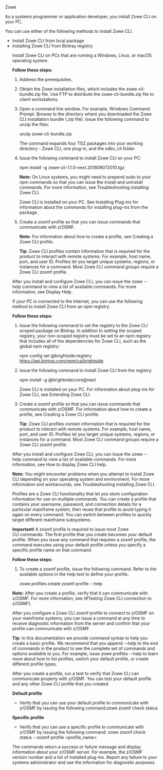 <?xml version="1.0" encoding="UTF-8"?><?workdir /C:\GitFolder\docs-site\docs\user-guide\temp\ibmpdf\oxygen_dita_temp\user-guide?><?workdir-uri file:/C:/GitFolder/docs-site/docs/user-guide/temp/ibmpdf/oxygen_dita_temp/user-guide/?><?path2project?><?path2project-uri ./?><?path2rootmap-uri ./?><topic xmlns:ditaarch="http://dita.oasis-open.org/architecture/2005/" xmlns:dita-ot="http://dita-ot.sourceforge.net/ns/201007/dita-ot" class="- topic/topic " ditaarch:DITAArchVersion="1.2" domains="(topic hi-d) (topic ut-d) (topic indexing-d) (topic hazard-d) (topic abbrev-d) (topic pr-d) (topic sw-d) (topic ui-d)" id="installing_zowe_cli" xtrc="topic:1;166:-1" xtrf="file:/C:/GitFolder/docs-site/docs/user-guide/cli-installcli_1.md"><title class="- topic/title " xtrc="title:1;166:-1" xtrf="file:/C:/GitFolder/docs-site/docs/user-guide/cli-installcli_1.md">Installing Zowe CLI</title><prolog class="- topic/prolog "><metadata class="- topic/metadata "><prodinfo class="- topic/prodinfo " xtrc="prodinfo:1;17:11" xtrf="file:/C:/GitFolder/docs-site/docs/user-guide/Zowe_User_Guide.ditamap">

<prodname class="- topic/prodname " xtrc="prodname:1;19:11" xtrf="file:/C:/GitFolder/docs-site/docs/user-guide/Zowe_User_Guide.ditamap">Zowe</prodname>
</prodinfo></metadata></prolog><body class="- topic/body " xtrc="body:1;166:-1" xtrf="file:/C:/GitFolder/docs-site/docs/user-guide/cli-installcli_1.md"><p class="- topic/p " xtrc="p:1;166:-1" xtrf="file:/C:/GitFolder/docs-site/docs/user-guide/cli-installcli_1.md">As a systems programmer or application developer, you install Zowe CLI on your PC.</p></body><topic class="- topic/topic " ditaarch:DITAArchVersion="1.2" domains="(topic hi-d) (topic ut-d) (topic indexing-d) (topic hazard-d) (topic abbrev-d) (topic pr-d) (topic sw-d) (topic ui-d)" id="methods_to_install_zowe_cli" xtrc="topic:2;166:-1" xtrf="file:/C:/GitFolder/docs-site/docs/user-guide/cli-installcli_1.md"><title class="- topic/title " xtrc="title:2;166:-1" xtrf="file:/C:/GitFolder/docs-site/docs/user-guide/cli-installcli_1.md">Methods to install Zowe CLI</title><body class="- topic/body " xtrc="body:2;166:-1" xtrf="file:/C:/GitFolder/docs-site/docs/user-guide/cli-installcli_1.md"><p class="- topic/p " xtrc="p:2;166:-1" xtrf="file:/C:/GitFolder/docs-site/docs/user-guide/cli-installcli_1.md">You can use either of the following methods to install Zowe CLI.
- Install Zowe CLI from local package
- Installing Zowe CLI from Bintray registry</p></body><topic class="- topic/topic " ditaarch:DITAArchVersion="1.2" domains="(topic hi-d) (topic ut-d) (topic indexing-d) (topic hazard-d) (topic abbrev-d) (topic pr-d) (topic sw-d) (topic ui-d)" id="installing_zowe_cli_from_local_package" xtrc="topic:3;166:-1" xtrf="file:/C:/GitFolder/docs-site/docs/user-guide/cli-installcli_1.md"><title class="- topic/title " xtrc="title:3;166:-1" xtrf="file:/C:/GitFolder/docs-site/docs/user-guide/cli-installcli_1.md">Installing Zowe CLI from local package</title><body class="- topic/body " xtrc="body:3;166:-1" xtrf="file:/C:/GitFolder/docs-site/docs/user-guide/cli-installcli_1.md"><p class="- topic/p " xtrc="p:3;166:-1" xtrf="file:/C:/GitFolder/docs-site/docs/user-guide/cli-installcli_1.md">Install Zowe CLI on PCs that are running a Windows, Linux, or macOS operating system.</p><p class="- topic/p " xtrc="p:4;166:-1" xtrf="file:/C:/GitFolder/docs-site/docs/user-guide/cli-installcli_1.md"><b class="+ topic/ph hi-d/b " xtrc="b:1;166:-1" xtrf="file:/C:/GitFolder/docs-site/docs/user-guide/cli-installcli_1.md">Follow these steps:</b></p><ol class="- topic/ol " xtrc="ol:1;166:-1" xtrf="file:/C:/GitFolder/docs-site/docs/user-guide/cli-installcli_1.md"><li class="- topic/li " xtrc="li:1;166:-1" xtrf="file:/C:/GitFolder/docs-site/docs/user-guide/cli-installcli_1.md"><p class="- topic/p " xtrc="p:5;166:-1" xtrf="file:/C:/GitFolder/docs-site/docs/user-guide/cli-installcli_1.md"><xref class="- topic/xref " format="dita" href="planinstall.md" xtrc="xref:1;166:-1" xtrf="file:/C:/GitFolder/docs-site/docs/user-guide/cli-installcli_1.md" type="topic"><?ditaot usertext?>Address the prerequisites</xref>.</p></li><li class="- topic/li " xtrc="li:2;166:-1" xtrf="file:/C:/GitFolder/docs-site/docs/user-guide/cli-installcli_1.md"><p class="- topic/p " xtrc="p:6;166:-1" xtrf="file:/C:/GitFolder/docs-site/docs/user-guide/cli-installcli_1.md"><xref class="- topic/xref " format="dita" href="gettingstarted.md" xtrc="xref:2;166:-1" xtrf="file:/C:/GitFolder/docs-site/docs/user-guide/cli-installcli_1.md" type="topic"><?ditaot usertext?>Obtain the Zowe installation files</xref>, which includes the zowe-cli-bundle.zip file. Use FTP to distribute the zowe-cli-bundle.zip file to client workstations.</p></li><li class="- topic/li " xtrc="li:3;166:-1" xtrf="file:/C:/GitFolder/docs-site/docs/user-guide/cli-installcli_1.md"><p class="- topic/p " xtrc="p:7;166:-1" xtrf="file:/C:/GitFolder/docs-site/docs/user-guide/cli-installcli_1.md">Open a command line window. For example, Windows Command Prompt. Browse to the directory where you downloaded the Zowe CLI installation bundle (.zip file). Issue the following command to unzip the files:</p><codeblock class="+ topic/pre pr-d/codeblock " xml:space="preserve" xtrc="codeblock:1;166:-1" xtrf="file:/C:/GitFolder/docs-site/docs/user-guide/cli-installcli_1.md">unzip zowe-cli-bundle.zip</codeblock><p class="- topic/p " xtrc="p:8;166:-1" xtrf="file:/C:/GitFolder/docs-site/docs/user-guide/cli-installcli_1.md">The command expands four TGZ packages into your working directory - Zowe CLI, one plug-in, and the odbc_cli folder.</p></li><li class="- topic/li " xtrc="li:4;166:-1" xtrf="file:/C:/GitFolder/docs-site/docs/user-guide/cli-installcli_1.md"><p class="- topic/p " xtrc="p:9;166:-1" xtrf="file:/C:/GitFolder/docs-site/docs/user-guide/cli-installcli_1.md">Issue the following command to install Zowe CLI on your PC:</p><codeblock class="+ topic/pre pr-d/codeblock " xml:space="preserve" xtrc="codeblock:2;166:-1" xtrf="file:/C:/GitFolder/docs-site/docs/user-guide/cli-installcli_1.md">npm install -g zowe-cli-1.1.0-next.201808072010.tgz </codeblock><p class="- topic/p " xtrc="p:10;166:-1" xtrf="file:/C:/GitFolder/docs-site/docs/user-guide/cli-installcli_1.md"><b class="+ topic/ph hi-d/b " xtrc="b:2;166:-1" xtrf="file:/C:/GitFolder/docs-site/docs/user-guide/cli-installcli_1.md">Note:</b> On Linux systems, you might need to prepend <codeph class="+ topic/ph pr-d/codeph " xtrc="codeph:1;166:-1" xtrf="file:/C:/GitFolder/docs-site/docs/user-guide/cli-installcli_1.md">sudo</codeph> to your <codeph class="+ topic/ph pr-d/codeph " xtrc="codeph:2;166:-1" xtrf="file:/C:/GitFolder/docs-site/docs/user-guide/cli-installcli_1.md">npm</codeph> commands so that you can issue the install and uninstall commands. For more information, see <xref class="- topic/xref " format="md#troubleshooting-installing-zowe-cli" href="troubleshootinstall.md#troubleshooting-installing-zowe-cli" xtrc="xref:3;166:-1" xtrf="file:/C:/GitFolder/docs-site/docs/user-guide/cli-installcli_1.md"><?ditaot usertext?>Troubleshooting installing Zowe CLI</xref>.</p><p class="- topic/p " xtrc="p:11;166:-1" xtrf="file:/C:/GitFolder/docs-site/docs/user-guide/cli-installcli_1.md">Zowe CLI is installed on your PC. See <xref class="- topic/xref " format="dita" href="cli-installplugins.md" xtrc="xref:4;166:-1" xtrf="file:/C:/GitFolder/docs-site/docs/user-guide/cli-installcli_1.md" type="topic"><?ditaot usertext?>Installing Plug-ins</xref> for information about the commands for installing plug-ins from the package.</p></li><li class="- topic/li " xtrc="li:5;166:-1" xtrf="file:/C:/GitFolder/docs-site/docs/user-guide/cli-installcli_1.md"><p class="- topic/p " xtrc="p:12;166:-1" xtrf="file:/C:/GitFolder/docs-site/docs/user-guide/cli-installcli_1.md">Create a <codeph class="+ topic/ph pr-d/codeph " xtrc="codeph:3;166:-1" xtrf="file:/C:/GitFolder/docs-site/docs/user-guide/cli-installcli_1.md">zosmf</codeph> profile so that you can issue commands that communicate with z/OSMF.</p><p class="- topic/p " xtrc="p:13;166:-1" xtrf="file:/C:/GitFolder/docs-site/docs/user-guide/cli-installcli_1.md"><b class="+ topic/ph hi-d/b " xtrc="b:3;166:-1" xtrf="file:/C:/GitFolder/docs-site/docs/user-guide/cli-installcli_1.md">Note:</b> For information about how to create a profile, see <xref class="- topic/xref " format="md#creating-a-zowe-cli-profile" href="cli-installcli.md#creating-a-zowe-cli-profile" xtrc="xref:5;166:-1" xtrf="file:/C:/GitFolder/docs-site/docs/user-guide/cli-installcli_1.md"><?ditaot usertext?>Creating a Zowe CLI profile</xref>.</p><p class="- topic/p " xtrc="p:14;166:-1" xtrf="file:/C:/GitFolder/docs-site/docs/user-guide/cli-installcli_1.md"><b class="+ topic/ph hi-d/b " xtrc="b:4;166:-1" xtrf="file:/C:/GitFolder/docs-site/docs/user-guide/cli-installcli_1.md">Tip:</b> Zowe CLI profiles contain information that is required for the product to interact with remote systems. For example, host name, port, and user ID. Profiles let you target unique systems, regions, or instances for a command. Most Zowe CLI <xref class="- topic/xref " format="md#zowe-cli-command-groups" href="cli-usingcli.md#zowe-cli-command-groups" xtrc="xref:6;166:-1" xtrf="file:/C:/GitFolder/docs-site/docs/user-guide/cli-installcli_1.md"><?ditaot usertext?>command groups</xref> require a Zowe CLI <codeph class="+ topic/ph pr-d/codeph " xtrc="codeph:4;166:-1" xtrf="file:/C:/GitFolder/docs-site/docs/user-guide/cli-installcli_1.md">zosmf</codeph> profile.</p></li></ol><p class="- topic/p " xtrc="p:15;166:-1" xtrf="file:/C:/GitFolder/docs-site/docs/user-guide/cli-installcli_1.md">After you install and configure Zowe CLI, you can issue the <codeph class="+ topic/ph pr-d/codeph " xtrc="codeph:5;166:-1" xtrf="file:/C:/GitFolder/docs-site/docs/user-guide/cli-installcli_1.md">zowe --help</codeph> command to view a list of available commands. For more information, see <xref class="- topic/xref " format="md#displaying-zowe-cli-help" href="cli-usingcli.md#displaying-zowe-cli-help" xtrc="xref:7;166:-1" xtrf="file:/C:/GitFolder/docs-site/docs/user-guide/cli-installcli_1.md"><?ditaot usertext?>Display Help</xref>.</p></body></topic><topic class="- topic/topic " ditaarch:DITAArchVersion="1.2" domains="(topic hi-d) (topic ut-d) (topic indexing-d) (topic hazard-d) (topic abbrev-d) (topic pr-d) (topic sw-d) (topic ui-d)" id="installing_zowe_cli_from_bintray_registry" xtrc="topic:4;166:-1" xtrf="file:/C:/GitFolder/docs-site/docs/user-guide/cli-installcli_1.md"><title class="- topic/title " xtrc="title:4;166:-1" xtrf="file:/C:/GitFolder/docs-site/docs/user-guide/cli-installcli_1.md">Installing Zowe CLI from Bintray registry</title><body class="- topic/body " xtrc="body:4;166:-1" xtrf="file:/C:/GitFolder/docs-site/docs/user-guide/cli-installcli_1.md"><p class="- topic/p " xtrc="p:16;166:-1" xtrf="file:/C:/GitFolder/docs-site/docs/user-guide/cli-installcli_1.md">If your PC is connected to the Internet, you can use the following method to install Zowe CLI from an npm registry.</p><p class="- topic/p " xtrc="p:17;166:-1" xtrf="file:/C:/GitFolder/docs-site/docs/user-guide/cli-installcli_1.md"><b class="+ topic/ph hi-d/b " xtrc="b:5;166:-1" xtrf="file:/C:/GitFolder/docs-site/docs/user-guide/cli-installcli_1.md">Follow these steps:</b></p><ol class="- topic/ol " xtrc="ol:2;166:-1" xtrf="file:/C:/GitFolder/docs-site/docs/user-guide/cli-installcli_1.md"><li class="- topic/li " xtrc="li:6;166:-1" xtrf="file:/C:/GitFolder/docs-site/docs/user-guide/cli-installcli_1.md"><p class="- topic/p " xtrc="p:18;166:-1" xtrf="file:/C:/GitFolder/docs-site/docs/user-guide/cli-installcli_1.md">Issue the following command to set the registry to the Zowe CLI scoped package on Bintray. In addition to setting the scoped registry, your non-scoped registry must be set to an npm registry that includes all of the dependencies for Zowe CLI, such as the global npm registry:</p><codeblock class="+ topic/pre pr-d/codeblock " xml:space="preserve" xtrc="codeblock:3;166:-1" xtrf="file:/C:/GitFolder/docs-site/docs/user-guide/cli-installcli_1.md">npm config set @brightside:registry https://api.bintray.com/npm/ca/brightside</codeblock></li><li class="- topic/li " xtrc="li:7;166:-1" xtrf="file:/C:/GitFolder/docs-site/docs/user-guide/cli-installcli_1.md"><p class="- topic/p " xtrc="p:19;166:-1" xtrf="file:/C:/GitFolder/docs-site/docs/user-guide/cli-installcli_1.md">Issue the following command to install Zowe CLI from the registry:</p><codeblock class="+ topic/pre pr-d/codeblock " xml:space="preserve" xtrc="codeblock:4;166:-1" xtrf="file:/C:/GitFolder/docs-site/docs/user-guide/cli-installcli_1.md">npm install -g @brightside/core@next</codeblock><p class="- topic/p " xtrc="p:20;166:-1" xtrf="file:/C:/GitFolder/docs-site/docs/user-guide/cli-installcli_1.md">Zowe CLI is installed on your PC. For information about plug-ins for Zowe CLI, see <xref class="- topic/xref " format="dita" href="cli-extending.md" xtrc="xref:8;166:-1" xtrf="file:/C:/GitFolder/docs-site/docs/user-guide/cli-installcli_1.md" type="topic"><?ditaot usertext?>Extending Zowe CLI</xref>.</p></li><li class="- topic/li " xtrc="li:8;166:-1" xtrf="file:/C:/GitFolder/docs-site/docs/user-guide/cli-installcli_1.md"><p class="- topic/p " xtrc="p:21;166:-1" xtrf="file:/C:/GitFolder/docs-site/docs/user-guide/cli-installcli_1.md">Create a <codeph class="+ topic/ph pr-d/codeph " xtrc="codeph:6;166:-1" xtrf="file:/C:/GitFolder/docs-site/docs/user-guide/cli-installcli_1.md">zosmf</codeph> profile so that you can issue commands that communicate with z/OSMF. For information about how to create a profile, see <xref class="- topic/xref " format="md#creating-a-zowe-cli-profile" href="cli-installcli.md#creating-a-zowe-cli-profile" xtrc="xref:9;166:-1" xtrf="file:/C:/GitFolder/docs-site/docs/user-guide/cli-installcli_1.md"><?ditaot usertext?>Creating a Zowe CLI profile</xref>.</p><p class="- topic/p " xtrc="p:22;166:-1" xtrf="file:/C:/GitFolder/docs-site/docs/user-guide/cli-installcli_1.md"><b class="+ topic/ph hi-d/b " xtrc="b:6;166:-1" xtrf="file:/C:/GitFolder/docs-site/docs/user-guide/cli-installcli_1.md">Tip:</b> Zowe CLI profiles contain information that is required for the product to interact with remote systems. For example, host name, port, and user ID. Profiles let you target unique systems, regions, or instances for a command. Most Zowe CLI <xref class="- topic/xref " format="md#zowe-cli-command-groups" href="cli-usingcli.md#zowe-cli-command-groups" xtrc="xref:10;166:-1" xtrf="file:/C:/GitFolder/docs-site/docs/user-guide/cli-installcli_1.md"><?ditaot usertext?>command groups</xref> require a Zowe CLI <codeph class="+ topic/ph pr-d/codeph " xtrc="codeph:7;166:-1" xtrf="file:/C:/GitFolder/docs-site/docs/user-guide/cli-installcli_1.md">zosmf</codeph> profile.</p></li></ol><p class="- topic/p " xtrc="p:23;166:-1" xtrf="file:/C:/GitFolder/docs-site/docs/user-guide/cli-installcli_1.md">After you install and configure Zowe CLI, you can issue the <codeph class="+ topic/ph pr-d/codeph " xtrc="codeph:8;166:-1" xtrf="file:/C:/GitFolder/docs-site/docs/user-guide/cli-installcli_1.md">zowe --help</codeph> command to view a list of available commands. For more information, see <xref class="- topic/xref " format="md#displaying-zowe-cli-help" href="cli-usingcli.md#displaying-zowe-cli-help" xtrc="xref:11;166:-1" xtrf="file:/C:/GitFolder/docs-site/docs/user-guide/cli-installcli_1.md"><?ditaot usertext?>How to display Zowe CLI help</xref>.</p><p class="- topic/p " xtrc="p:24;166:-1" xtrf="file:/C:/GitFolder/docs-site/docs/user-guide/cli-installcli_1.md"><b class="+ topic/ph hi-d/b " xtrc="b:7;166:-1" xtrf="file:/C:/GitFolder/docs-site/docs/user-guide/cli-installcli_1.md">Note:</b> You might encounter problems when you attempt to install
Zowe CLI depending on your operating system and
environment. For more information and workarounds, see <xref class="- topic/xref " format="md#troubleshooting-installing-zowe-cli" href="troubleshootinstall.md#troubleshooting-installing-zowe-cli" xtrc="xref:12;166:-1" xtrf="file:/C:/GitFolder/docs-site/docs/user-guide/cli-installcli_1.md"><?ditaot usertext?>Troubleshooting installing Zowe CLI</xref>.</p></body></topic></topic><topic class="- topic/topic " ditaarch:DITAArchVersion="1.2" domains="(topic hi-d) (topic ut-d) (topic indexing-d) (topic hazard-d) (topic abbrev-d) (topic pr-d) (topic sw-d) (topic ui-d)" id="creating_a_zowe_cli_profile" xtrc="topic:5;166:-1" xtrf="file:/C:/GitFolder/docs-site/docs/user-guide/cli-installcli_1.md"><title class="- topic/title " xtrc="title:5;166:-1" xtrf="file:/C:/GitFolder/docs-site/docs/user-guide/cli-installcli_1.md">Creating a Zowe CLI profile</title><body class="- topic/body " xtrc="body:5;166:-1" xtrf="file:/C:/GitFolder/docs-site/docs/user-guide/cli-installcli_1.md"><p class="- topic/p " xtrc="p:25;166:-1" xtrf="file:/C:/GitFolder/docs-site/docs/user-guide/cli-installcli_1.md">Profiles are a Zowe CLI functionality that let you store configuration information for use on multiple commands. You can create a profile that contains your username, password, and connection details for a particular mainframe system, then reuse that profile to avoid typing it again on every command. You can switch between profiles to quickly target different mainframe
subsystems.</p><p class="- topic/p " xtrc="p:26;166:-1" xtrf="file:/C:/GitFolder/docs-site/docs/user-guide/cli-installcli_1.md"><b class="+ topic/ph hi-d/b " xtrc="b:8;166:-1" xtrf="file:/C:/GitFolder/docs-site/docs/user-guide/cli-installcli_1.md">Important!</b> A <codeph class="+ topic/ph pr-d/codeph " xtrc="codeph:9;166:-1" xtrf="file:/C:/GitFolder/docs-site/docs/user-guide/cli-installcli_1.md">zosmf</codeph> profile is required to issue most Zowe CLI commands. The first profile that you create becomes your default profile. When you issue any command that requires
a <codeph class="+ topic/ph pr-d/codeph " xtrc="codeph:10;166:-1" xtrf="file:/C:/GitFolder/docs-site/docs/user-guide/cli-installcli_1.md">zosmf</codeph> profile, the command executes using your default profile
unless you specify a specific profile name on that command.</p><p class="- topic/p " xtrc="p:27;166:-1" xtrf="file:/C:/GitFolder/docs-site/docs/user-guide/cli-installcli_1.md"><b class="+ topic/ph hi-d/b " xtrc="b:9;166:-1" xtrf="file:/C:/GitFolder/docs-site/docs/user-guide/cli-installcli_1.md">Follow these steps:</b></p><ol class="- topic/ol " xtrc="ol:3;166:-1" xtrf="file:/C:/GitFolder/docs-site/docs/user-guide/cli-installcli_1.md"><li class="- topic/li " xtrc="li:9;166:-1" xtrf="file:/C:/GitFolder/docs-site/docs/user-guide/cli-installcli_1.md"><p class="- topic/p " xtrc="p:28;166:-1" xtrf="file:/C:/GitFolder/docs-site/docs/user-guide/cli-installcli_1.md">To create a <codeph class="+ topic/ph pr-d/codeph " xtrc="codeph:11;166:-1" xtrf="file:/C:/GitFolder/docs-site/docs/user-guide/cli-installcli_1.md">zosmf</codeph> profile, issue the following command.
 Refer to the available options in the help text to define your profile: </p><codeblock class="+ topic/pre pr-d/codeblock " xml:space="preserve" xtrc="codeblock:5;166:-1" xtrf="file:/C:/GitFolder/docs-site/docs/user-guide/cli-installcli_1.md">zowe profiles create zosmf-profile --help</codeblock></li></ol><p class="- topic/p " xtrc="p:29;166:-1" xtrf="file:/C:/GitFolder/docs-site/docs/user-guide/cli-installcli_1.md"><b class="+ topic/ph hi-d/b " xtrc="b:10;166:-1" xtrf="file:/C:/GitFolder/docs-site/docs/user-guide/cli-installcli_1.md">Note:</b> After you create a profile, verify that it can communicate with z/OSMF. For more information, see <xref class="- topic/xref " keyref="Testing Zowe CLI connection to z/OSMF" xtrc="xref:13;166:-1" xtrf="file:/C:/GitFolder/docs-site/docs/user-guide/cli-installcli_1.md"><?ditaot usertext?></xref>(#Testing Zowe CLI connection to z/OSMF).</p></body></topic><topic class="- topic/topic " ditaarch:DITAArchVersion="1.2" domains="(topic hi-d) (topic ut-d) (topic indexing-d) (topic hazard-d) (topic abbrev-d) (topic pr-d) (topic sw-d) (topic ui-d)" id="testing_zowe_cli_connection_to_z_osmf" xtrc="topic:6;166:-1" xtrf="file:/C:/GitFolder/docs-site/docs/user-guide/cli-installcli_1.md"><title class="- topic/title " xtrc="title:6;166:-1" xtrf="file:/C:/GitFolder/docs-site/docs/user-guide/cli-installcli_1.md">Testing Zowe CLI connection to z/OSMF</title><body class="- topic/body " xtrc="body:6;166:-1" xtrf="file:/C:/GitFolder/docs-site/docs/user-guide/cli-installcli_1.md"><p class="- topic/p " xtrc="p:30;166:-1" xtrf="file:/C:/GitFolder/docs-site/docs/user-guide/cli-installcli_1.md">After you configure a Zowe CLI <codeph class="+ topic/ph pr-d/codeph " xtrc="codeph:12;166:-1" xtrf="file:/C:/GitFolder/docs-site/docs/user-guide/cli-installcli_1.md">zosmf</codeph> profile to connect to z/OSMF on your mainframe systems, you can issue a command at any time to receive diagnostic information from the server and confirm that your profile can communicate with z/OSMF.</p><p class="- topic/p " xtrc="p:31;166:-1" xtrf="file:/C:/GitFolder/docs-site/docs/user-guide/cli-installcli_1.md"><b class="+ topic/ph hi-d/b " xtrc="b:11;166:-1" xtrf="file:/C:/GitFolder/docs-site/docs/user-guide/cli-installcli_1.md">Tip:</b> In this documentation we provide command syntax to help you create a basic profile. We recommend that you append <codeph class="+ topic/ph pr-d/codeph " xtrc="codeph:13;166:-1" xtrf="file:/C:/GitFolder/docs-site/docs/user-guide/cli-installcli_1.md">--help</codeph> to the end of commands in the product to see the complete set of commands and options available to you. For example, issue <codeph class="+ topic/ph pr-d/codeph " xtrc="codeph:14;166:-1" xtrf="file:/C:/GitFolder/docs-site/docs/user-guide/cli-installcli_1.md">zowe profiles --help</codeph> to learn more about how to list profiles, switch your default profile, or create different profile types.</p><p class="- topic/p " xtrc="p:32;166:-1" xtrf="file:/C:/GitFolder/docs-site/docs/user-guide/cli-installcli_1.md">After you create a profile, run a test to verify that Zowe CLI can communicate properly with z/OSMF. You can test your default profile and any other Zowe CLI profile that you created.</p><p class="- topic/p " xtrc="p:33;166:-1" xtrf="file:/C:/GitFolder/docs-site/docs/user-guide/cli-installcli_1.md"><b class="+ topic/ph hi-d/b " xtrc="b:12;166:-1" xtrf="file:/C:/GitFolder/docs-site/docs/user-guide/cli-installcli_1.md">Default profile</b></p><ul class="- topic/ul " xtrc="ul:1;166:-1" xtrf="file:/C:/GitFolder/docs-site/docs/user-guide/cli-installcli_1.md"><li class="- topic/li " xtrc="li:10;166:-1" xtrf="file:/C:/GitFolder/docs-site/docs/user-guide/cli-installcli_1.md">Verify that you can use your default profile to communicate with z/OSMF by issuing the following command:<codeblock class="+ topic/pre pr-d/codeblock " xml:space="preserve" xtrc="codeblock:6;166:-1" xtrf="file:/C:/GitFolder/docs-site/docs/user-guide/cli-installcli_1.md">zowe zosmf check status</codeblock></li></ul><p class="- topic/p " xtrc="p:34;166:-1" xtrf="file:/C:/GitFolder/docs-site/docs/user-guide/cli-installcli_1.md"><b class="+ topic/ph hi-d/b " xtrc="b:13;166:-1" xtrf="file:/C:/GitFolder/docs-site/docs/user-guide/cli-installcli_1.md">Specific profile</b></p><ul class="- topic/ul " xtrc="ul:2;166:-1" xtrf="file:/C:/GitFolder/docs-site/docs/user-guide/cli-installcli_1.md"><li class="- topic/li " xtrc="li:11;166:-1" xtrf="file:/C:/GitFolder/docs-site/docs/user-guide/cli-installcli_1.md">Verify that you can use a specific profile to communicate with
z/OSMF by issuing the following command: <codeblock class="+ topic/pre pr-d/codeblock " xml:space="preserve" xtrc="codeblock:7;166:-1" xtrf="file:/C:/GitFolder/docs-site/docs/user-guide/cli-installcli_1.md">zowe zosmf check status --zosmf-profile &lt;profile_name&gt;</codeblock></li></ul><p class="- topic/p " xtrc="p:35;166:-1" xtrf="file:/C:/GitFolder/docs-site/docs/user-guide/cli-installcli_1.md">The commands return a success or failure message and display information about your z/OSMF server. For example, the z/OSMF version number and a list of installed plug-ins. Report any failure to your systems administrator and use the information for diagnostic purposes.</p></body></topic></topic>